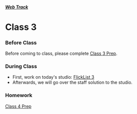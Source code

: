 ##### [Web Track](../..)

# Class 3

### Before Class
Before coming to class, please complete [Class 3 Prep](../class3-prep).

### During Class
* First, work on today's studio: [FlickList 3](../studios/flicklist-3)
* Afterwards, we will go over the staff solution to the studio.

### Homework
[Class 4 Prep](../class4-prep)

